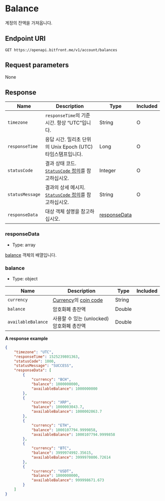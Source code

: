 # Balance

계정의 잔액을 가져옵니다.

## Endpoint URI

    GET https://openapi.bitfront.me/v1/account/balances

## Request parameters

None

## Response

| Name            | Description                                                             | Type                          | Included |
| --------------- | ----------------------------------------------------------------------- | ----------------------------- | -------- |
| `timezone`      | `responseTime`의 기준 시간. 항상 “UTC”입니다.                                     | String                        | O        |
| `responseTime`  | 응답 시간. 밀리초 단위의 Unix Epoch (UTC) 타임스탬프입니다.                               | Long                          | O        |
| `statusCode`    | 결과 상태 코드. [`StatusCode` 정의](/ko/1_Overview.md#statuscode-정의)를 참고하십시오.   | Integer                       | O        |
| `statusMessage` | 결과의 상세 메시지. [`StatusCode` 정의](/ko/1_Overview.md#statuscode-정의)를 참고하십시오. | String                        | O        |
| `responseData`  | 대상 객체 설명을 참고하십시오.                                                       | [responseData](#responsedata) |          |

### responseData

  - Type: array

[balance](#balance-1) 객체의 배열입니다.

### balance

  - Type: object

| Name               | Description                                                                                 | Type   | Included |
| ------------------ | ------------------------------------------------------------------------------------------- | ------ | -------- |
| `currency`         | [Currency](/ko/5_Terms.md#currency-for-coin-trading)의 [coin code](/ko/5_Terms.md#coin-code) | String |          |
| `balance`          | 암호화폐 총잔액                                                                                    | Double |          |
| `availableBalance` | 사용할 수 있는 (unlocked) 암호화폐 총잔액                                                                | Double |          |

**A response example**

``` json
{
    "timezone": "UTC",
    "responseTime": 1525239801363,
    "statusCode": 1000,
    "statusMessage": "SUCCESS",
    "responseData": [
        {
            "currency": "BCH",
            "balance": 1000000000,
            "availableBalance": 1000000000
        },
        {
            "currency": "XRP",
            "balance": 1000003043.7,
            "availableBalance": 1000002063.7
        },
        {
            "currency": "ETH",
            "balance": 1000107794.9999858,
            "availableBalance": 1000107794.9999858
        },
        {
            "currency": "BTC",
            "balance": 3999974992.35615,
            "availableBalance": 3999970806.72614
        },
        {
            "currency": "USDT",
            "balance": 1000000000,
            "availableBalance": 999998671.673
        }
    ]
}
```
